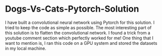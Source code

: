 # Dogs-Vs-Cats-Pytorch-Solution
I have built a convolutional neural network using Pytorch for this solution. I tried to keep the code as simple as possible. The most interesting part of this solution is to flatten the convolutional network. I found a trick from a youtube comment section which perfectly worked for me! One thing that I want to mention is, I ran this code on a GPU system and stored the datasets in my local machine. 

